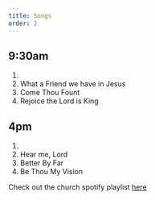 ```yaml
---
title: Songs
order: 2
---
```


## 9:30am 
1. 
2. What a Friend we have in Jesus
3. Come Thou Fount
4. Rejoice the Lord is King

## 4pm 

1. 
2. Hear me, Lord
3. Better By Far
4. Be Thou My Vision

Check out the church spotify playlist [here](https://open.spotify.com/playlist/3gh0ZKXkJBDbNEnZqJJDXj?si=0908aa3f87544643)
